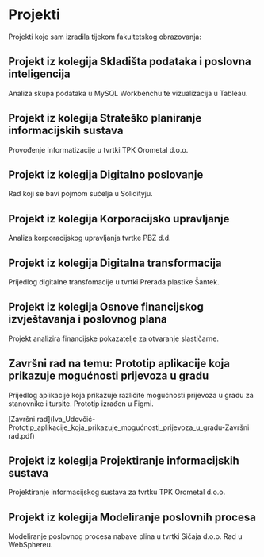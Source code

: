 # Projekti
Projekti koje sam izradila tijekom fakultetskog obrazovanja:
## Projekt iz kolegija Skladišta podataka i poslovna inteligencija
Analiza skupa podataka u MySQL Workbenchu te vizualizacija u Tableau.
## Projekt iz kolegija Strateško planiranje informacijskih sustava
Provođenje informatizacije u tvrtki TPK Orometal d.o.o.
## Projekt iz kolegija Digitalno poslovanje
Rad koji se bavi pojmom sučelja u Solidityju. 
## Projekt iz kolegija Korporacijsko upravljanje
Analiza korporacijskog upravljanja tvrtke PBZ d.d.
## Projekt iz kolegija Digitalna transformacija
Prijedlog digitalne transfomacije u tvrtki Prerada plastike Šantek.
## Projekt iz kolegija Osnove financijskog izvještavanja i poslovnog plana
Projekt analizira financijske pokazatelje za otvaranje slastičarne.
## Završni rad na temu: Prototip aplikacije koja prikazuje mogućnosti prijevoza u gradu
Prijedlog aplikacije koja prikazuje različite mogućnosti prijevoza u gradu za stanovnike i tursite. Prototip izrađen u Figmi.

[Završni rad](Iva_Udovčić-Prototip_aplikacije_koja_prikazuje_mogućnosti_prijevoza_u_gradu-Završni rad.pdf)
## Projekt iz kolegija Projektiranje informacijskih sustava
Projektiranje informacijskog sustava za tvrtku TPK Orometal d.o.o.
## Projekt iz kolegija Modeliranje poslovnih procesa
Modeliranje poslovnog procesa nabave plina u tvrtki Sičaja d.o.o. Rad u WebSphereu. 
